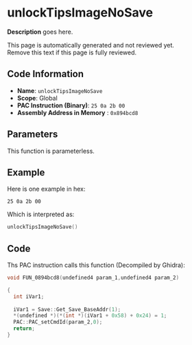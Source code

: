 # unlockTipsImageNoSave

**Description** goes here.

This page is automatically generated and not reviewed yet.<br>Remove this text if this page is fully reviewed.

## Code Information

- **Name**: `unlockTipsImageNoSave`
- **Scope**: Global
- **PAC Instruction (Binary)**: `25 0a 2b 00`
- **Assembly Address in Memory** : `0x894bcd8`

## Parameters

This function is parameterless.


## Example

Here is one example in hex:

```25 0a 2b 00```

Which is interpreted as:

```c
unlockTipsImageNoSave()
```

## Code

Ths PAC instruction calls this function (Decompiled by Ghidra):

```c
void FUN_0894bcd8(undefined4 param_1,undefined4 param_2)

{
  int iVar1;
  
  iVar1 = Save::Get_Save_BaseAddr(1);
  *(undefined *)(*(int *)(iVar1 + 0x58) + 0x24) = 1;
  PAC::PAC_setCmdId(param_2,0);
  return;
}
```

